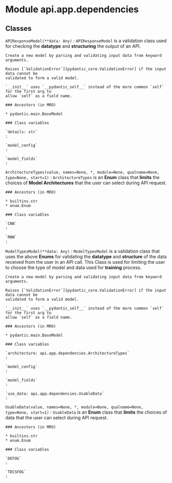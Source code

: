 Module api.app.dependencies
===========================

Classes
-------

`APIResponseModel(**data: Any)`
:   `APIResponseModel` is a validation class used for checking the **datatype** and **structuring** the output
    of an API.
    
    Create a new model by parsing and validating input data from keyword arguments.
    
    Raises [`ValidationError`][pydantic_core.ValidationError] if the input data cannot be
    validated to form a valid model.
    
    `__init__` uses `__pydantic_self__` instead of the more common `self` for the first arg to
    allow `self` as a field name.

    ### Ancestors (in MRO)

    * pydantic.main.BaseModel

    ### Class variables

    `details: str`
    :

    `model_config`
    :

    `model_fields`
    :

`ArchitectureTypes(value, names=None, *, module=None, qualname=None, type=None, start=1)`
:   `ArchitectureTypes` is an **Enum** class that **limits** the choices of **Model Architectures** that the
    user can select during API request.

    ### Ancestors (in MRO)

    * builtins.str
    * enum.Enum

    ### Class variables

    `CNN`
    :

    `RNN`
    :

`ModelTypesModel(**data: Any)`
:   `ModelTypesModel` is a validation class that uses the above **Enums** for validating the **datatype**
    and **structure** of the data received from the user in an API call. This Class is used for limiting the
    user to choose the type of model and data used for **training** process.
    
    Create a new model by parsing and validating input data from keyword arguments.
    
    Raises [`ValidationError`][pydantic_core.ValidationError] if the input data cannot be
    validated to form a valid model.
    
    `__init__` uses `__pydantic_self__` instead of the more common `self` for the first arg to
    allow `self` as a field name.

    ### Ancestors (in MRO)

    * pydantic.main.BaseModel

    ### Class variables

    `architecture: api.app.dependencies.ArchitectureTypes`
    :

    `model_config`
    :

    `model_fields`
    :

    `use_data: api.app.dependencies.UsableData`
    :

`UsableData(value, names=None, *, module=None, qualname=None, type=None, start=1)`
:   `UsableData` is an **Enum** class that **limits** the choices of data that the user can select during
    API request.

    ### Ancestors (in MRO)

    * builtins.str
    * enum.Enum

    ### Class variables

    `DEFOG`
    :

    `TDCSFOG`
    :